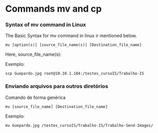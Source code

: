 # Commands mv and cp

### Syntax of mv command in Linux

The Basic Syntax for mv command in linux ir mentioned below.
```
mv [option(s)] [source_file_name(s)] [Destination_file_name]
```
Here,
source_file_name(s): 



Exemplo:
```
scp Guepardo.jpg root@10.10.1.184:/testes_cursoIS/Trabalho-IS
```
### Enviando arquivos para outros diretórios

Comando de forma genérica
```
mv [source_file_name] [Destination_file_name]
```
Exemplo:
```
mv Guepardo.jpg /testes_cursoIS/Trabalho-IS/Trabalho-Send-Images/
```
